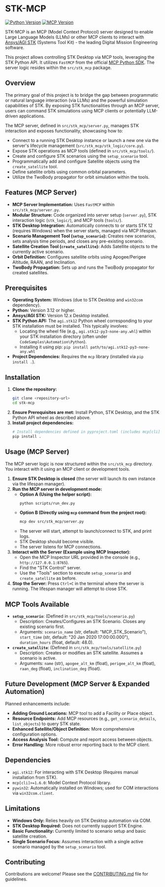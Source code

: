 # STK-MCP

[![Python Version](https://img.shields.io/badge/python-3.12%2B-blue.svg)](https://www.python.org/downloads/) [![MCP Version](https://img.shields.io/pypi/v/mcp.svg)](https://pypi.org/project/mcp/)

STK-MCP is an MCP (Model Context Protocol) server designed to enable Large Language Models (LLMs) or other MCP clients to interact with [Ansys/AGI STK](https://www.ansys.com/products/missions/ansys-stk) (Systems Tool Kit) - the leading Digital Mission Engineering software.

This project allows controlling STK Desktop via MCP tools, leveraging the STK Python API. It utilizes `FastMCP` from the official [MCP Python SDK](https://github.com/modelcontextprotocol/python-sdk). The server logic resides within the `src/stk_mcp` package.

## Overview

The primary goal of this project is to bridge the gap between programmatic or natural language interaction (via LLMs) and the powerful simulation capabilities of STK. By exposing STK functionalities through an MCP server, users can command STK simulations using MCP clients or potentially LLM-driven applications.

The MCP server, defined in `src/stk_mcp/server.py`, manages STK interaction and exposes functionality, showcasing how to:
*   Connect to a running STK Desktop instance or launch a new one via the server's lifecycle management (`src/stk_mcp/stk_logic/core.py`).
*   Expose STK operations as MCP tools (defined in `src/stk_mcp/tools/`).
*   Create and configure STK scenarios using the `setup_scenario` tool.
*   Programmatically add and configure Satellite objects using the `create_satellite` tool.
*   Define satellite orbits using common orbital parameters.
*   Utilize the TwoBody propagator for orbit simulation within the tools.

## Features (MCP Server)

*   **MCP Server Implementation:** Uses `FastMCP` within `src/stk_mcp/server.py`.
*   **Modular Structure:** Code organized into server setup (`server.py`), STK interaction logic (`stk_logic/`), and MCP tools (`tools/`).
*   **STK Desktop Integration:** Automatically connects to or starts STK 12 (requires Windows) when the server starts, managed via MCP lifespan.
*   **Scenario Management Tool (`setup_scenario`):** Creates new scenarios, sets analysis time periods, and closes any pre-existing scenario.
*   **Satellite Creation Tool (`create_satellite`):** Adds Satellite objects to the currently active scenario.
*   **Orbit Definition:** Configures satellite orbits using Apogee/Perigee Altitude, RAAN, and Inclination.
*   **TwoBody Propagation:** Sets up and runs the TwoBody propagator for created satellites.

## Prerequisites

*   **Operating System:** Windows (due to STK Desktop and `win32com` dependency).
*   **Python:** Version 3.12 or higher.
*   **Ansys/AGI STK:** Version 12.x Desktop installed.
*   **STK Python API:** The `agi.stk12` Python wheel corresponding to your STK installation must be installed. This typically involves:
    *   Locating the wheel file (e.g., `agi.stk12-py3-none-any.whl`) within your STK installation directory (often under `CodeSamples\Automation\Python`).
    *   Installing it using pip: `pip install path/to/agi.stk12-py3-none-any.whl`
*   **Project Dependencies:** Requires the `mcp` library (installed via `pip install .`).

## Installation

1.  **Clone the repository:**
    ```bash
    git clone <repository-url>
    cd stk-mcp
    ```
2.  **Ensure Prerequisites are met:** Install Python, STK Desktop, and the STK Python API wheel as described above.
3.  **Install project dependencies:**
    ```bash
    # Install dependencies defined in pyproject.toml (includes mcp[cli])
    pip install .
    ```

## Usage (MCP Server)

The MCP server logic is now structured within the `src/stk_mcp` directory. You interact with it using an MCP client or development tools.

1.  **Ensure STK Desktop is closed** (the server will launch its own instance via the lifespan manager).
2.  **Run the MCP server in development mode:**
    *   **Option A (Using the helper script):**
        ```bash
        python scripts/run_dev.py
        ```
    *   **Option B (Directly using `mcp` command from the project root):**
        ```bash
        mcp dev src/stk_mcp/server.py
        ```
    *   The server will start, attempt to launch/connect to STK, and print logs.
    *   STK Desktop should become visible.
    *   The server listens for MCP connections.
3.  **Interact with the Server (Example using MCP Inspector):**
    *   Open the MCP Inspector URL provided in the console (e.g., `http://127.0.0.1:8765`).
    *   Find the "STK Control" server.
    *   Use the "Tools" section to execute `setup_scenario` and `create_satellite` as before.
4.  **Stop the Server:** Press `Ctrl+C` in the terminal where the server is running. The lifespan manager will attempt to close STK.

## MCP Tools Available

*   **`setup_scenario`**: (Defined in `src/stk_mcp/tools/scenario.py`)
    *   Description: Creates/Configures an STK Scenario. Closes any existing scenario first.
    *   Arguments: `scenario_name` (str, default: "MCP_STK_Scenario"), `start_time` (str, default: "20 Jan 2020 17:00:00.000"), `duration_hours` (float, default: 48.0).
*   **`create_satellite`**: (Defined in `src/stk_mcp/tools/satellite.py`)
    *   Description: Creates or modifies an STK satellite. Assumes a scenario is active.
    *   Arguments: `name` (str), `apogee_alt_km` (float), `perigee_alt_km` (float), `raan_deg` (float), `inclination_deg` (float).

## Future Development (MCP Server & Expanded Automation)

Planned enhancements include:

*   **Adding Ground Locations:** MCP tool to add a Facility or Place object.
*   **Resource Endpoints:** Add MCP resources (e.g., `get_scenario_details`, `list_objects`) to query STK state.
*   **Enhanced Satellite/Object Definition:** More comprehensive configuration options.
*   **Access Analysis Tool:** Compute and report access between objects.
*   **Error Handling:** More robust error reporting back to the MCP client.

## Dependencies

*   `agi.stk12`: For interacting with STK Desktop (Requires manual installation from STK).
*   `mcp[cli]>=1.6.0`: Model Context Protocol library.
*   `pywin32`: Automatically installed on Windows; used for COM interactions via `win32com.client`.

## Limitations

*   **Windows Only:** Relies heavily on STK Desktop automation via COM.
*   **STK Desktop Required:** Does not currently support STK Engine.
*   **Basic Functionality:** Currently limited to scenario setup and basic satellite creation.
*   **Single Scenario Focus:** Assumes interaction with a single active scenario managed by the `setup_scenario` tool.

## Contributing

Contributions are welcome! Please see the [CONTRIBUTING.md](CONTRIBUTING.md) file for guidelines.

